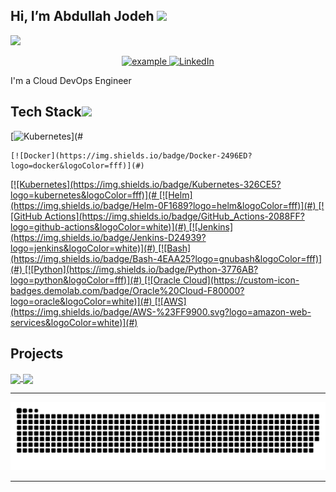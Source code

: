 ## Hi, I’m Abdullah Jodeh <img src = "https://raw.githubusercontent.com/MartinHeinz/MartinHeinz/master/wave.gif" width = 30px> 
<p>
  <a href="https://github.com/DenverCoder1/readme-typing-svg"><img src="https://readme-typing-svg.herokuapp.com?&font=IBM+Plex+Sans&color=abcdef&size=20&lines=Welcome+to+my+GitHub+Profile!;I'm+a+DevOps+Engineer;I'm+also+studying+Computer+Engineering" /></a>
</p>

<p align ="center">	
  <a href="mailto:abdullah.jodeh01@gmail.com?subject=Feedback%20From%20Github&body=Hello," target="_blank">
    <img src="https://img.shields.io/badge/Gmail-D14836?style=for-the-badge&logo=gmail&logoColor=white" alt="example"/>
  </a>
   <a href="https://www.linkedin.com/in/abdullah-jodeh-175967213" target="_blank">
    <img alt="LinkedIn" src="https://img.shields.io/badge/LinkedIn-0077B5?style=for-the-badge&logo=linkedin&logoColor=white">
  </a>   
 
  </a>  
  </p>


<p >I'm a Cloud DevOps Engineer 
</p>



## Tech Stack<img src = "https://media2.giphy.com/media/QssGEmpkyEOhBCb7e1/giphy.gif?cid=ecf05e47a0n3gi1bfqntqmob8g9aid1oyj2wr3ds3mg700bl&rid=giphy.gif" width = 32px> 

[![Kubernetes](https://img.shields.io/badge/Kubernetes-326CE5?logo=kubernetes&logoColor=fff)](#

<p align="center">
  
    [![Docker](https://img.shields.io/badge/Docker-2496ED?logo=docker&logoColor=fff)](#)
  
  <a href="" target="_blank">
    [![Kubernetes](https://img.shields.io/badge/Kubernetes-326CE5?logo=kubernetes&logoColor=fff)](#
  </a>
  
   <a href="" target="_blank">
    [![Helm](https://img.shields.io/badge/Helm-0F1689?logo=helm&logoColor=fff)](#)
  </a>

   <a href="https://scikit-learn.org/" target="_blank">
    [![GitHub Actions](https://img.shields.io/badge/GitHub_Actions-2088FF?logo=github-actions&logoColor=white)](#)
  </a>

   <a href="https://keras.io/" target="_blank">
    [![Jenkins](https://img.shields.io/badge/Jenkins-D24939?logo=jenkins&logoColor=white)](#)
  </a>

   <a href="https://numpy.org/" target="_blank">
    [![Bash](https://img.shields.io/badge/Bash-4EAA25?logo=gnubash&logoColor=fff)](#)
  </a>
  
  <a href="https://numpy.org/" target="_blank">
    [![Python](https://img.shields.io/badge/Python-3776AB?logo=python&logoColor=fff)](#)
  </a>

  <a href="https://numpy.org/" target="_blank">
    [![Oracle Cloud](https://custom-icon-badges.demolab.com/badge/Oracle%20Cloud-F80000?logo=oracle&logoColor=white)](#)
  </a>

   <a href="https://numpy.org/" target="_blank">
    [![AWS](https://img.shields.io/badge/AWS-%23FF9900.svg?logo=amazon-web-services&logoColor=white)](#)
  </a>

   
</p>

## Projects

<a href="https://github.com/jodeh/Dockerized-Django-Nginx-Mysql"> 

  <!-- Change the `github-readme-stats.anuraghazra1.vercel.app` to `github-readme-stats.vercel.app`  -->

  <img align="center" src="https://github-readme-stats.vercel.app/api/pin/?username=jodeh&repo=Dockerized-Django-Nginx-Mysql&theme=tokyonight" />

</a>  

<a href="https://github.com/jodeh/K8s-Django-app.git">

  <!-- Change the `github-readme-stats.anuraghazra1.vercel.app` to `github-readme-stats.vercel.app`  -->

  <img align="center" src="https://github-readme-stats.vercel.app/api/pin/?username=jodeh&repo=K8s-Django-app&theme=tokyonight" />

</a> 

----

<p align="center">
  <img  src="https://raw.githubusercontent.com/Elanza-48/Elanza-48/main/resources/img/github-contribution-grid-snake.svg"
    alt="example" />
</p>

-----

